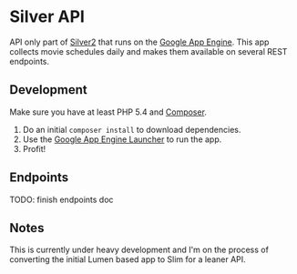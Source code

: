 # Silver API
API only part of [Silver2](https://github.com/Silver2) that runs on the [Google App Engine](https://cloud.google.com/appengine). This app collects movie schedules daily and makes them available on several REST endpoints.

## Development
Make sure you have at least PHP 5.4 and [Composer](https://getcomposer.org/download/).
1. Do an initial `composer install` to download dependencies.
2. Use the [Google App Engine Launcher](https://cloud.google.com/appengine/downloads?hl=en) to run the app.
3. Profit!

## Endpoints
TODO: finish endpoints doc

## Notes
This is currently under heavy development and I'm on the process of converting the initial Lumen based app to Slim for a leaner API.